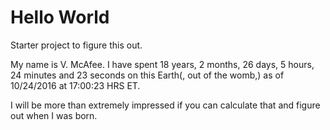 # Hello World
Starter project to figure this out.

My name is V. McAfee. I have spent 18 years, 2 months, 26 days, 5 hours, 24 minutes and 23 seconds on this Earth(, out of the womb,) as of 10/24/2016 at 17:00:23 HRS ET.

I will be more than extremely impressed if you can calculate that and figure out when I was born.

